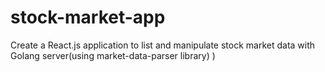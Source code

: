 # stock-market-app
Create a React.js application to list and manipulate stock market data with Golang server(using market-data-parser library) )
